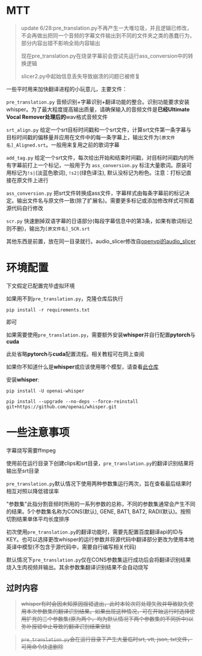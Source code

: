 # MTT

> update 6/28:pre_translation.py不再产生一大堆垃圾，并且逻辑已修改，不会再做出把同一个音频的字幕文件输出到不同的文件夹之类的愚蠢行为，部分内容出错不影响全局内容输出
> 
> 现在pre_translation.py在烧录字幕前会尝试先运行ass_conversion中的转换逻辑
> 
> slicer2.py中起始信息丢失导致崩溃的问题已被修复

一些平时用来加快翻译进程的小玩意儿，主要文件：

`pre_translation.py` 音频识别+字幕识别+翻译功能的整合。识别功能要求安装whisper。为了最大程度提高输出质量，请确保输入的音频文件是**已经Ultimate Vocal Remover处理后的**wav格式音频文件

`srt_align.py` 给定一个srt目标时间戳和一个srt文件，计算srt文件第一条字幕与目标时间戳的偏移量并应用在文件中的每一条字幕上，输出文件为`[原文件名]_Aligned.srt`。一般用来复用之前的歌词字幕

`add_tag.py` 给定一个srt文件，每次给出开始和结束时间戳，对目标时间戳内的所有字幕前打上一个标记，一般用于为 `ass_conversion.py` 标注大量歌词。原装可用标记为`!s|`(淡蓝色歌词), `!s2|`(绿色译注), 默认没标记为粉色。注意：打标记直接在原文件上进行

`ass_conversion.py` 把srt文件转换成ass文件，字幕样式由每条字幕前的标记决定。输出文件名与原文件一致(除了扩展名)。需要更多标记或添加修改样式可照着源代码自行修改

`scr.py` 快速删掉双语字幕的日语部分(每段字幕信息中的第3条，如果有歌词标记则不删)，输出为`[原文件名]_SCR.srt`

其他东西是前置，放在同一目录就行。audio_slicer修改自[openvpi的audio_slicer](https://github.com/openvpi/audio-slicer)

# 环境配置

下文假定已配置完毕虚拟环境

如果用不到`pre_translation.py`，克隆仓库后执行

`pip install -r requirements.txt`

即可

如果需要使用`pre_translation.py`，需要额外安装**whisper**并自行配置**pytorch**与**cuda**

此处省略**pytorch**与**cuda**配置流程。相关教程可在网上查阅

如果你不知道什么是**whisper**或应该使用哪个模型，请查看[此仓库](https://github.com/openai/whisper)

安装**whisper**:

`pip install -U openai-whisper`

`pip install --upgrade --no-deps --force-reinstall git+https://github.com/openai/whisper.git`

# 一些注意事项

字幕烧写需要ffmpeg

使用前在运行目录下创建clips和srt目录，`pre_translation.py`的翻译识别结果将输出至srt目录


`pre_translation.py`默认情况下使用两种参数集运行两次，旨在查看最后结果时相互对照以降低错误率

"参数集"此指分割音频时所用的一系列参数的总称，不同的参数集通常会产生不同的结果。5个参数集名称为CONS(默认), GENE, BAT1, BAT2, RADI(默认)。按照切割结果单体平均长度排序

初次使用`pre_translation.py`的翻译功能时，需要先配置百度翻译api的ID与KEY。也可以选择更改whisper的运行参数并将源代码中翻译部分更改为使用本地英译中模型(不包含于源代码中，需要自行编写相关代码)

默认情况下`pre_translation.py`仅在CONS参数集运行成功后会将翻译识别结果烧入生肉视频并输出。其余参数集翻译识别结果不会自动烧写

## 过时内容

>~~whisper有时会因未知原因报错退出，此时本轮次将处理失败并导致缺失使用本次参数集的翻译识别结果。如果出现这种情况，可在开始运行时选择使用扩充的三个参数集(原为两个，均为默认情况下两个参数集的不同折中)以弥补报错中止导致的翻译识别结果空缺~~

>~~`pre_translation.py`会在运行目录下产生大量临时srt, vtt, json, txt文件，可用命令快速删除~~
